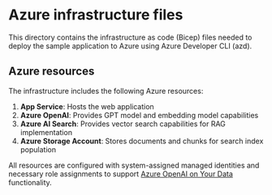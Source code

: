 # Azure infrastructure files

This directory contains the infrastructure as code (Bicep) files needed to deploy the sample application to Azure using Azure Developer CLI (azd).

## Azure resources

The infrastructure includes the following Azure resources:

1. **App Service**: Hosts the web application
2. **Azure OpenAI**: Provides GPT model and embedding model capabilities
3. **Azure AI Search**: Provides vector search capabilities for RAG implementation
4. **Azure Storage Account**: Stores documents and chunks for search index population

All resources are configured with system-assigned managed identities and necessary role assignments to support [Azure OpenAI on Your Data](https://learn.microsoft.com/azure/ai-services/openai/concepts/use-your-data) functionality.